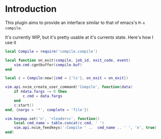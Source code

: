 # Introduction

This plugin aims to provide an interface similar to that of emacs's `M-x compile`.

It's currently WIP, but it's pretty usable at it's currents state. Here's how I use it

```lua
local Compile = require('compile.compile')

local function on_exit(compile, job_id, exit_code, event)
    vim.cmd.cgetbuffer(compile.buf)
end

local c = Compile:new({cmd = {'ls'}, on_exit = on_exit})

vim.api.nvim_create_user_command('Compile', function(data)
    if #data.fargs ~= 0 then
        c.cmd = data.fargs
    end
    c:start()
end, {nargs = '*', complete = 'file'})

vim.keymap.set('n', '<leader>c', function()
    local cmd_name = table.concat(c.cmd, ' ')
    vim.api.nvim_feedkeys(':Compile ' ..  cmd_name .. ' ', 'n', true)
end)
```
